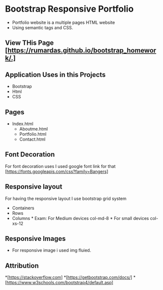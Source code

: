 # Bootstrap Responsive Portfolio

* Portfolio  website is a multiple pages HTML website
* Using semantic tags and CSS.

## View THis Page [https://rumardas.github.io/bootstrap_homework/.]

## Application Uses in this Projects
* Bootstrap
* Html
* CSS

## Pages 
 * Index.html
    * Aboutme.html
    * Portfolio.html
    * Contact.html

## Font Decoration 

For font decoration uses I used google font 
link for that [https://fonts.googleapis.com/css?family=Bangers]

## Responsive layout
For having the responsive layout I use bootstrap  grid system
* Containers
* Rows
* Columns
      * Exam: For Medium devices col-md-8
      * For small devices col-xs-12
## Responsive Images
* For responsive image i used img fluied.

## Attribution
*[https://stackoverflow.com]
*[https://getbootstrap.com/docs/]
*[https://www.w3schools.com/bootstrap4/default.asp]

